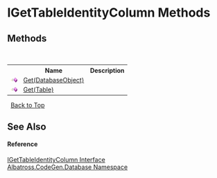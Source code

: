 # IGetTableIdentityColumn Methods
 


## Methods
&nbsp;<table><tr><th></th><th>Name</th><th>Description</th></tr><tr><td>![Public method](media/pubmethod.gif "Public method")</td><td><a href="4ad30c42-8621-b30e-bdcb-4d274987fd67">Get(DatabaseObject)</a></td><td /></tr><tr><td>![Public method](media/pubmethod.gif "Public method")</td><td><a href="a3295599-f7be-8cfa-c73b-2959effcf1a8">Get(Table)</a></td><td /></tr></table>&nbsp;
<a href="#igettableidentitycolumn-methods">Back to Top</a>

## See Also


#### Reference
<a href="dbf06374-112e-2448-12b6-115a09b4cd54">IGetTableIdentityColumn Interface</a><br /><a href="bdf46154-2f7c-d3c3-6413-8c6484d341a9">Albatross.CodeGen.Database Namespace</a><br />